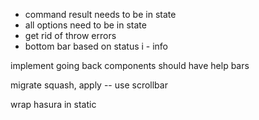 - command result needs to be in state
- all options need to be in state
- get rid of throw errors
- bottom bar based on status
  i - info

implement going back
components should have help bars

migrate squash, apply -- use scrollbar

wrap hasura in static
